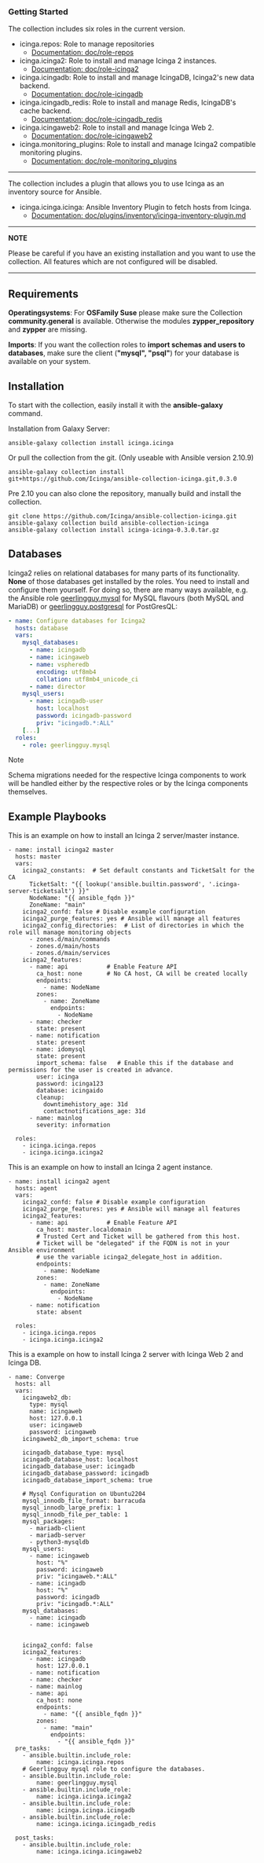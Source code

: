 ### Getting Started

The collection includes six roles in the current version.

* icinga.repos: Role to manage repositories
  * [Documentation: doc/role-repos](role-repos/role-repos.md)
* icinga.icinga2: Role to install and manage Icinga 2 instances.
  * [Documentation: doc/role-icinga2](role-icinga2/role-icinga2.md)
* icinga.icingadb: Role to install and manage IcingaDB, Icinga2's new data backend.
  * [Documentation: doc/role-icingadb](role-icingadb/role-icingadb.md)
* icinga.icingadb_redis: Role to install and manage Redis, IcingaDB's cache backend.
  * [Documentation: doc/role-icingadb_redis](role-icingadb_redis/role-icingadb_redis.md)
* icinga.icingaweb2: Role to install and manage Icinga Web 2.
  * [Documentation: doc/role-icingaweb2](role-icingaweb2/role-icingaweb2.md)
* icinga.monitoring_plugins: Role to install and manage Icinga2 compatible monitoring plugins.
  * [Documentation: doc/role-monitoring_plugins](role-monitoring_plugins/role-monitoring_plugins.md)

---

The collection includes a plugin that allows you to use Icinga as an inventory source for Ansible.

* icinga.icinga.icinga: Ansible Inventory Plugin to fetch hosts from Icinga.
  * [Documentation: doc/plugins/inventory/icinga-inventory-plugin.md](plugins/inventory/icinga-inventory-plugin.md)

---
**NOTE**

Please be careful if you have an existing installation and you want to use the
collection. All features which are not configured will be disabled.

---

## Requirements

**Operatingsystems**:
For **OSFamily Suse** please make sure the Collection **community.general** is available.
Otherwise the modules **zypper_repository** and **zypper** are missing.

**Imports**:
If you want the collection roles to **import schemas and users to databases**, make sure
the client (**"mysql", "psql"**) for your database is available on your system.

## Installation

To start with the collection, easily install it with the **ansible-galaxy** command.

Installation from Galaxy Server:

```
ansible-galaxy collection install icinga.icinga
```

Or pull the collection from the git. (Only useable with Ansible version 2.10.9)
```
ansible-galaxy collection install git+https://github.com/Icinga/ansible-collection-icinga.git,0.3.0
```

Pre 2.10 you can also clone the repository, manually build and install the collection.

```
git clone https://github.com/Icinga/ansible-collection-icinga.git
ansible-galaxy collection build ansible-collection-icinga
ansible-galaxy collection install icinga-icinga-0.3.0.tar.gz
```

## Databases

Icinga2 relies on relational databases for many parts of its functionality. **None** of those databases get installed by the roles. You need to install and configure them yourself. For doing so, there are many ways available, e.g. the Ansible role [geerlingguy.mysql](https://galaxy.ansible.com/geerlingguy/mysql) for MySQL flavours (both MySQL and MariaDB) or [geerlingguy.postgresql](https://galaxy.ansible.com/geerlingguy/postgresql) for PostGresQL:

```yaml
- name: Configure databases for Icinga2
  hosts: database
  vars:
    mysql_databases:
      - name: icingadb
      - name: icingaweb
      - name: vspheredb
        encoding: utf8mb4
        collation: utf8mb4_unicode_ci
      - name: director
    mysql_users:
      - name: icingadb-user
        host: localhost
        password: icingadb-password
        priv: "icingadb.*:ALL"
    [...]
  roles:
    - role: geerlingguy.mysql
```

> [!NOTE]
> Schema migrations needed for the respective Icinga components to work will be handled either by the respective roles or by the Icinga components themselves.



## Example Playbooks

This is an example on how to install an Icinga 2 server/master instance.

```
- name: install icinga2 master
  hosts: master
  vars:
    icinga2_constants:  # Set default constants and TicketSalt for the CA
      TicketSalt: "{{ lookup('ansible.builtin.password', '.icinga-server-ticketsalt') }}"
      NodeName: "{{ ansible_fqdn }}"
      ZoneName: "main"
    icinga2_confd: false # Disable example configuration
    icinga2_purge_features: yes # Ansible will manage all features
    icinga2_config_directories:  # List of directories in which the role will manage monitoring objects
      - zones.d/main/commands
      - zones.d/main/hosts
      - zones.d/main/services
    icinga2_features:
      - name: api           # Enable Feature API
        ca_host: none       # No CA host, CA will be created locally
        endpoints:
          - name: NodeName
        zones:
          - name: ZoneName
            endpoints:
              - NodeName
      - name: checker
        state: present
      - name: notification
        state: present
      - name: idomysql
        state: present
        import_schema: false   # Enable this if the database and permissions for the user is created in advance.
        user: icinga
        password: icinga123
        database: icingaido
        cleanup:
          downtimehistory_age: 31d
          contactnotifications_age: 31d
      - name: mainlog
        severity: information

  roles:
    - icinga.icinga.repos
    - icinga.icinga.icinga2
```

This is an example on how to install an Icinga 2 agent instance.

```
- name: install icinga2 agent
  hosts: agent
  vars:
    icinga2_confd: false # Disable example configuration
    icinga2_purge_features: yes # Ansible will manage all features
    icinga2_features:
      - name: api           # Enable Feature API
        ca_host: master.localdomain      
        # Trusted Cert and Ticket will be gathered from this host.
        # Ticket will be "delegated" if the FQDN is not in your Ansible environment
        # use the variable icinga2_delegate_host in addition.
        endpoints:
          - name: NodeName
        zones:
          - name: ZoneName
            endpoints:
              - NodeName
      - name: notification
        state: absent

  roles:
    - icinga.icinga.repos
    - icinga.icinga.icinga2
```

This is a example on how to install Icinga 2 server with Icinga Web 2 and Icinga DB.

```
- name: Converge
  hosts: all
  vars:
    icingaweb2_db:
      type: mysql
      name: icingaweb
      host: 127.0.0.1
      user: icingaweb
      password: icingaweb
    icingaweb2_db_import_schema: true

    icingadb_database_type: mysql
    icingadb_database_host: localhost
    icingadb_database_user: icingadb
    icingadb_database_password: icingadb
    icingadb_database_import_schema: true

    # Mysql Configuration on Ubuntu2204
    mysql_innodb_file_format: barracuda
    mysql_innodb_large_prefix: 1
    mysql_innodb_file_per_table: 1
    mysql_packages:
      - mariadb-client
      - mariadb-server
      - python3-mysqldb
    mysql_users:
      - name: icingaweb
        host: "%"
        password: icingaweb
        priv: "icingaweb.*:ALL"
      - name: icingadb
        host: "%"
        password: icingadb
        priv: "icingadb.*:ALL"
    mysql_databases:
      - name: icingadb
      - name: icingaweb


    icinga2_confd: false
    icinga2_features:
      - name: icingadb
        host: 127.0.0.1
      - name: notification
      - name: checker
      - name: mainlog
      - name: api
        ca_host: none
        endpoints:
          - name: "{{ ansible_fqdn }}"
        zones:
          - name: "main"
            endpoints:
              - "{{ ansible_fqdn }}"
  pre_tasks:
    - ansible.builtin.include_role:
        name: icinga.icinga.repos
    # Geerlingguy mysql role to configure the databases.
    - ansible.builtin.include_role:
        name: geerlingguy.mysql
    - ansible.builtin.include_role:
        name: icinga.icinga.icinga2
    - ansible.builtin.include_role:
        name: icinga.icinga.icingadb
    - ansible.builtin.include_role:
        name: icinga.icinga.icingadb_redis

  post_tasks:
    - ansible.builtin.include_role:
        name: icinga.icinga.icingaweb2
```
